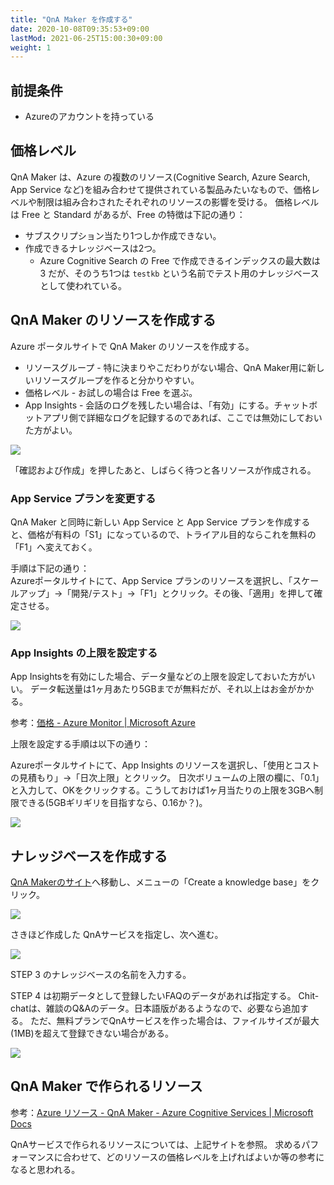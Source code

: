 ```yaml
---
title: "QnA Maker を作成する"
date: 2020-10-08T09:35:53+09:00
lastMod: 2021-06-25T15:00:30+09:00
weight: 1
---
```


## 前提条件

* Azureのアカウントを持っている

## 価格レベル
QnA Maker は、Azure の複数のリソース(Cognitive Search, Azure Search, App Service など)を組み合わせて提供されている製品みたいなもので、価格レベルや制限は組み合わされたそれぞれのリソースの影響を受ける。
価格レベルは Free と Standard があるが、Free の特徴は下記の通り：

* サブスクリプション当たり1つしか作成できない。
* 作成できるナレッジベースは2つ。
  * Azure Cognitive Search の Free で作成できるインデックスの最大数は 3 だが、そのうち1つは `testkb` という名前でテスト用のナレッジベースとして使われている。

## QnA Maker のリソースを作成する
Azure ポータルサイトで QnA Maker のリソースを作成する。

* リソースグループ - 特に決まりやこだわりがない場合、QnA Maker用に新しいリソースグループを作ると分かりやすい。
* 価格レベル - お試しの場合は Free を選ぶ。
* App Insights - 会話のログを残したい場合は、「有効」にする。チャットボットアプリ側で詳細なログを記録するのであれば、ここでは無効にしておいた方がよい。

![](2020-10-08-09-46-18.png)

「確認および作成」を押したあと、しばらく待つと各リソースが作成される。

### App Service プランを変更する
QnA Maker と同時に新しい App Service と App Service プランを作成すると、価格が有料の「S1」になっているので、トライアル目的ならこれを無料の「F1」へ変えておく。

手順は下記の通り：  
Azureポータルサイトにて、App Service プランのリソースを選択し、「スケールアップ」→「開発/テスト」→「F1」とクリック。その後、「適用」を押して確定させる。

![](2020-10-08-11-00-16.png)

### App Insights の上限を設定する
App Insightsを有効にした場合、データ量などの上限を設定しておいた方がいい。
データ転送量は1ヶ月あたり5GBまでが無料だが、それ以上はお金がかかる。

参考：[価格 - Azure Monitor | Microsoft Azure](https://azure.microsoft.com/ja-jp/pricing/details/monitor/)

上限を設定する手順は以下の通り：

Azureポータルサイトにて、App Insights のリソースを選択し、「使用とコストの見積もり」→「日次上限」とクリック。
日次ボリュームの上限の欄に、「0.1」と入力して、OKをクリックする。こうしておけば1ヶ月当たりの上限を3GBへ制限できる(5GBギリギリを目指すなら、0.16か？)。

![](2020-10-08-10-43-30.png)

## ナレッジベースを作成する
[QnA Makerのサイト](https://www.qnamaker.ai/)へ移動し、メニューの「Create a knowledge base」をクリック。

![](2020-10-08-09-38-40.png)

さきほど作成した QnAサービスを指定し、次へ進む。

![](2020-10-08-13-31-30.png)

STEP 3 のナレッジベースの名前を入力する。

STEP 4 は初期データとして登録したいFAQのデータがあれば指定する。
Chit-chatは、雑談のQ&Aのデータ。日本語版があるようなので、必要なら追加する。
ただ、無料プランでQnAサービスを作った場合は、ファイルサイズが最大(1MB)を超えて登録できない場合がある。

![](2020-10-08-13-38-42.png)

## QnA Maker で作られるリソース

参考：[Azure リソース - QnA Maker - Azure Cognitive Services | Microsoft Docs](https://docs.microsoft.com/ja-jp/azure/cognitive-services/qnamaker/concepts/azure-resources)

QnAサービスで作られるリソースについては、上記サイトを参照。
求めるパフォーマンスに合わせて、どのリソースの価格レベルを上げればよいか等の参考になると思われる。
